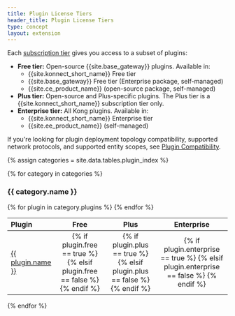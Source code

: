 ```yaml
---
title: Plugin License Tiers
header_title: Plugin License Tiers
type: concept
layout: extension
---
```


<!-- To add or edit table entries in this topic, see /app/_data/tables/plugin_index.yml in this repo -->

Each [subscription tier](https://konghq.com/pricing) gives you
access to a subset of plugins:

* **Free tier:** Open-source {{site.base_gateway}} plugins. Available in:
    * {{site.konnect_short_name}} Free tier
    * {{site.base_gateway}} Free tier (Enterprise package, self-managed)
    * {{site.ce_product_name}} (open-source package, self-managed)
* **Plus tier:** Open-source and Plus-specific plugins. The Plus tier is a {{site.konnect_short_name}} subscription tier only.
* **Enterprise tier:** All Kong plugins. Available in:
    * {{site.konnect_short_name}} Enterprise tier
    * {{site.ee_product_name}} (self-managed)

If you're looking for plugin deployment topology compatibility, supported network protocols, and supported entity scopes, see [Plugin Compatibility](/hub/plugins/compatibility).

{% assign categories = site.data.tables.plugin_index %}

{% for category in categories %}
<h3 id="{{ category.name | downcase | split: " " | join: "-" }}">
  {{ category.name }}
</h3>

<table>
  <thead>
      <th style="text-align: left; width: 10%">Plugin</th>
      <th style="text-align: center">Free</th>
      <th style="text-align: center">Plus</th>
      <th style="text-align: center">Enterprise</th>
  </thead>
  <tbody>
    {% for plugin in category.plugins %}
      <tr>
        <td>
          <a href="{{plugin.url}}">{{ plugin.name }}</a>
        </td>
        <td style="text-align: center">
          {% if plugin.free == true %}
          <i class="fa fa-check"></i>
          {% elsif plugin.free == false %}
          <i class="fa fa-times"></i>
          {% endif %}
        </td>
        <td style="text-align: center">
          {% if plugin.plus == true %}
          <i class="fa fa-check"></i>
          {% elsif plugin.plus == false %}
          <i class="fa fa-times"></i>
          {% endif %}
        </td>
        <td style="text-align: center">
          {% if plugin.enterprise == true %}
          <i class="fa fa-check"></i>
          {% elsif plugin.enterprise == false %}
          <i class="fa fa-times"></i>
          {% endif %}
        </td>
      </tr>
    {% endfor %}
  </tbody>
</table>

{% endfor %}